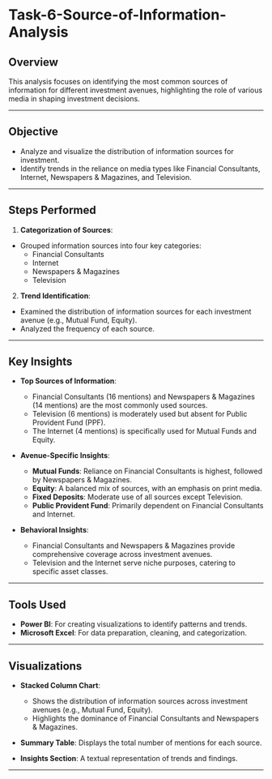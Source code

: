 # Task-6-Source-of-Information-Analysis

## Overview
This analysis focuses on identifying the most common sources of information for different investment avenues, highlighting the role of various media in shaping investment decisions.

---

## Objective
- Analyze and visualize the distribution of information sources for investment.
- Identify trends in the reliance on media types like Financial Consultants, Internet, Newspapers & Magazines, and Television.

---

## Steps Performed
1. **Categorization of Sources**:
- Grouped information sources into four key categories:
  - Financial Consultants
  - Internet
  - Newspapers & Magazines
  - Television

2. **Trend Identification**:
- Examined the distribution of information sources for each investment avenue (e.g., Mutual Fund, Equity).
- Analyzed the frequency of each source.

---

## Key Insights
- **Top Sources of Information**:
  - Financial Consultants (16 mentions) and Newspapers & Magazines (14 mentions) are the most commonly used sources.
  - Television (6 mentions) is moderately used but absent for Public Provident Fund (PPF).
  - The Internet (4 mentions) is specifically used for Mutual Funds and Equity.

- **Avenue-Specific Insights**:
  - **Mutual Funds**: Reliance on Financial Consultants is highest, followed by Newspapers & Magazines.
  - **Equity**: A balanced mix of sources, with an emphasis on print media.
  - **Fixed Deposits**: Moderate use of all sources except Television.
  - **Public Provident Fund**: Primarily dependent on Financial Consultants and Internet.

- **Behavioral Insights**:
  - Financial Consultants and Newspapers & Magazines provide comprehensive coverage across investment avenues.
  - Television and the Internet serve niche purposes, catering to specific asset classes.

---

## Tools Used
- **Power BI**: For creating visualizations to identify patterns and trends.
- **Microsoft Excel**: For data preparation, cleaning, and categorization.

---

## Visualizations
- **Stacked Column Chart**:
  - Shows the distribution of information sources across investment avenues (e.g., Mutual Fund, Equity).
  - Highlights the dominance of Financial Consultants and Newspapers & Magazines.

- **Summary Table**:
Displays the total number of mentions for each source.

- **Insights Section**:
A textual representation of trends and findings.

---
